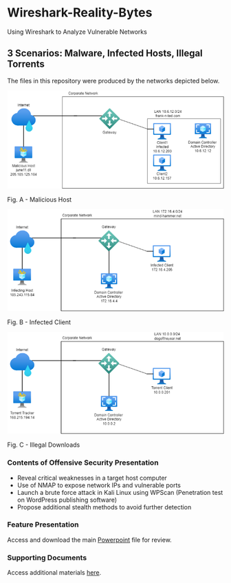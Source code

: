 # Wireshark-Reality-Bytes
Using Wireshark to Analyze Vulnerable Networks

## 3 Scenarios: Malware, Infected Hosts, Illegal Torrents

The files in this repository were produced by the networks depicted below.

![Lab Services Diagram](Diagrams/scenario1.png)

Fig. A - Malicious Host

![Lab Services Diagram](Diagrams/scenario2.png)

Fig. B - Infected Client

![Lab Services Diagram](Diagrams/scenario3.png)

Fig. C - Illegal Downloads

### Contents of Offensive Security Presentation
- Reveal critical weaknesses in a target host computer
- Use of NMAP to expose network IPs and vulnerable ports
- Launch a brute force attack in Kali Linux using WPScan (Penetration test on WordPress publishing software)
- Propose additional stealth methods to avoid further detection

### Feature Presentation 

Access and download the main [Powerpoint](https://github.com/isejy07/Project3-OffSec-Final/blob/main/Presentation/Team_Offensive_Final_Project_Presentation.pptx) file for review.

### Supporting Documents 

Access additional materials [here](https://github.com/isejy07/Project3-OffSec-Final/tree/main/Documentation).


